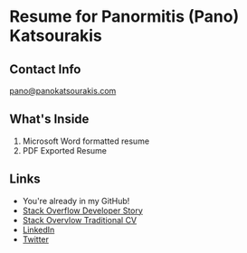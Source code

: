 # Resume for Panormitis (Pano) Katsourakis
## Contact Info
<pano@panokatsourakis.com>
## What's Inside
1. Microsoft Word formatted resume
2. PDF Exported Resume
## Links
* You're already in my GitHub!
* [Stack Overflow Developer Story](https://stackoverflow.com/story/pano)
* [Stack Overvlow Traditional CV](https://stackoverflow.com/cv/pano)
* [LinkedIn](https://www.linkedin.com/in/pkatsourakis/)
* [Twitter](https://twitter.com/Panohh)
